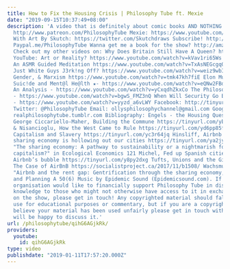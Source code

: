 ```yaml
---
title: How to Fix the Housing Crisis | Philosophy Tube ft. Mexie
date: "2019-09-15T10:37:49+08:00"
description: 'A video that is definitely about comic books AND NOTHING ELSE Patreon:
  http://www.patreon.com/PhilosophyTube Mexie: https://www.youtube.com/channel/UCepkun0sH16b-mqxBN22ogA
  With Art By Skutch: https://twitter.com/Skutchdraws Subscribe! http://tinyurl.com/pr99a46
  Paypal.me/PhilosophyTube Wanna get me a book for the show? http://amzn.eu/5JAYdOd
  Check out my other videos on: Why Does Britain Still Have A Queen? https://www.youtube.com/watch?v=x2W7P3wGBI8
  YouTube: Art or Reality? https://www.youtube.com/watch?v=kVav1ri65Ws Reform or Revolution?
  An ASMR Guided Meditation https://www.youtube.com/watch?v=TxAsNEGcgq0 Is Philosophy
  Just White Guys J3rk!ng Off? https://www.youtube.com/watch?v=weiz9wbIcGQ Witchcraft,
  Gender, & Marxism https://www.youtube.com/watch?v=tmk47kh7fiE Elon Musk - https://www.youtube.com/watch?v=5gnlhmaM-dM
  Suic!de and Ment@l He@lth ★- https://www.youtube.com/watch?v=eQNw2FBdpyE Transphobia:
  An Analysis - https://www.youtube.com/watch?v=yCxqdhZkxCo The Philosophy of Antifa
  - https://www.youtube.com/watch?v=bgwS_FMZ3nQ When Will Security Go Back to Normal?
  - https://www.youtube.com/watch?v=yyzd_a6vLWY Facebook: http://tinyurl.com/jgjek5w
  Twitter: @PhilosophyTube Email: ollysphilosophychannel@gmail.com Google+: google.com/+thephilosophytube
  realphilosophytube.tumblr.com Bibliography: Engels - the Housing Question https://www.marxists.org/archive/marx/works/1872/housing-question/
  George Ciccariello-Maher, Building the Commune https://tinyurl.com/yb53opfe Anievas
  & Nisancioglu, How the West Came to Rule https://tinyurl.com/yd6pp85f Eric Williams,
  Capitalism and Slavery https://tinyurl.com/yc3r64jq Hinsliff, Airbnb and the so-called
  sharing economy is hollowing out our cities https://tinyurl.com/ya2jy9u4 Martin,
  "The sharing economy: A pathway to sustainability or a nightmarish form of neoliberal
  capitalism?" in Ecological Economics 121 Michel, Fed up Spanish cities are bursting
  Airbnb’s bubble https://tinyurl.com/y8py2dxg Tufts, Unions and the Gig Economy:
  The Case of AirBnB https://socialistproject.ca/2017/11/b1508/ Wachsmuth and Weisler,
  "Airbnb and the rent gap: Gentrification through the sharing economy," in Environment
  and Planning A 50(6) Music by Epidemic Sound (Epidemicsound.com). If you or your
  organisation would like to financially support Philosophy Tube in distributing philosophical
  knowledge to those who might not otherwise have access to it in exchange for credits
  on the show, please get in touch! Any copyrighted material should fall under fair
  use for educational purposes or commentary, but if you are a copyright holder and
  believe your material has been used unfairly please get in touch with us and we
  will be happy to discuss it.'
url: /philosophytube/qihG6AGjkRk/
providers:
  youtube:
    id: qihG6AGjkRk
type: video
publishdate: "2019-01-11T17:57:20.000Z"
---
```

